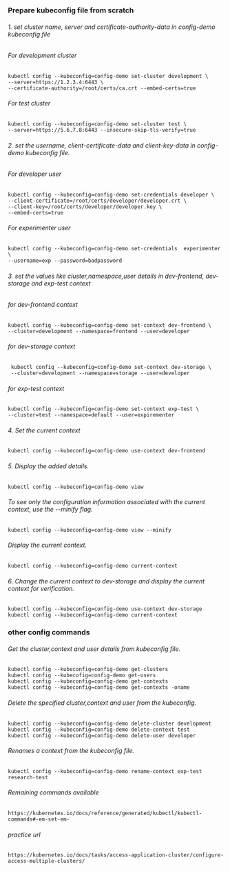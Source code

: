 ### Prepare kubeconfig file from scratch 

###### 1. set cluster name, server and certificate-authority-data in config-demo kubeconfig file
###### For development cluster
    kubectl config --kubeconfig=config-demo set-cluster development \
    --server=https://1.2.3.4:6443 \
    --certificate-authority=/root/certs/ca.crt --embed-certs=true
###### For test cluster
    kubectl config --kubeconfig=config-demo set-cluster test \
    --server=https://5.6.7.8:6443 --insecure-skip-tls-verify=true
###### 2. set the username, client-certificate-data and client-key-data in config-demo kubeconfig file. 
###### For developer user
    kubectl config --kubeconfig=config-demo set-credentials developer \
    --client-certificate=/root/certs/developer/developer.crt \
    --client-key=/root/certs/developer/developer.key \
    --embed-certs=true

###### For experimenter user
    kubectl config --kubeconfig=config-demo set-credentials  experimenter \
    --username=exp --password=badpassword
###### 3. set the values like cluster,namespace,user details in dev-frontend, dev-storage and exp-test context    
###### for dev-frontend context
    kubectl config --kubeconfig=config-demo set-context dev-frontend \
    --cluster=development --namespace=frontend --user=developer
###### for dev-storage context
     kubectl config --kubeconfig=config-demo set-context dev-storage \
     --cluster=development --namespace=storage --user=developer
###### for exp-test context
    kubectl config --kubeconfig=config-demo set-context exp-test \
    --cluster=test --namespace=default --user=expirementer 
###### 4. Set the current context 
    kubectl config --kubeconfig=config-demo use-context dev-frontend
###### 5. Display the added details. 
    kubectl config --kubeconfig=config-demo view 
###### To see only the configuration information associated with the current context, use the --minify flag. 
    kubectl config --kubeconfig=config-demo view --minify             
###### Display the current context. 
    kubectl config --kubeconfig=config-demo current-context
###### 6. Change the current context to dev-storage and display the current context for verification. 
    kubectl config --kubeconfig=config-demo use-context dev-storage
    kubectl config --kubeconfig=config-demo current-context

### other config commands 
###### Get the cluster,context and user details from kubeconfig file. 
    kubectl config --kubeconfig=config-demo get-clusters
    kubectl config --kubecofig=config-demo get-users
    kubectl config --kubeconfig=config-demo get-contexts 
    kubectl config --kubeconfig=config-demo get-contexts -oname
###### Delete the specified cluster,context and user from the kubeconfig.
    kubectl config --kubeconfig=config-demo delete-cluster development
    kubectl config --kubeconfig=config-demo delete-context test
    kubectl config --kubeconfig=config-demo delete-user developer
###### Renames a context from the kubeconfig file.
    kubectl config --kubeconfig=config-demo rename-context exp-test research-test
    
###### Remaining commands available
    https://kubernetes.io/docs/reference/generated/kubectl/kubectl-commands#-em-set-em-
###### practice url 
    https://kubernetes.io/docs/tasks/access-application-cluster/configure-access-multiple-clusters/
